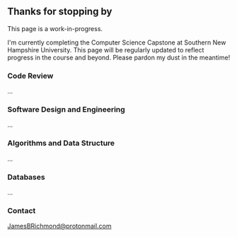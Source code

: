 ## Thanks for stopping by

This page is a work-in-progress.  

I'm currently completing the Computer Science Capstone at Southern New Hampshire University.  This page will be regularly updated to reflect progress in the course and beyond.  Please pardon my dust in the meantime!

### Code Review

...

### Software Design and Engineering

...

### Algorithms and Data Structure

...

### Databases

...

### Contact

[JamesBRichmond@protonmail.com](mailto:JamesBRichmond@protonmail.com)
